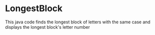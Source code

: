 # LongestBlock
This java code finds the longest block of letters with the same case and displays the longest block's letter number
